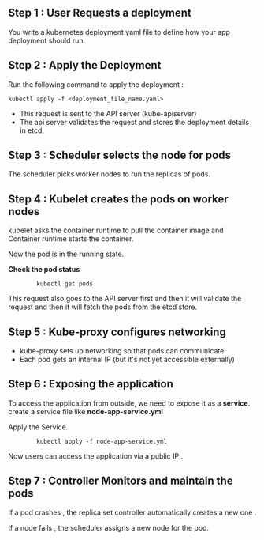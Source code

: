 

## Step 1 : User Requests a deployment 

You write a kubernetes deployment yaml file to define how your app deployment should run.


## Step 2 : Apply the Deployment 

Run the following command to apply the deployment : 

	kubectl apply -f <deployment_file_name.yaml>

- This request is sent to the API server (kube-apiserver)
- The api server validates the request and stores the deployment details in etcd. 



## Step 3 : Scheduler selects the node for pods

The scheduler picks worker nodes to run the replicas of pods. 

## Step 4 : Kubelet creates the pods on worker nodes

kubelet asks the container runtime to pull the container image and Container runtime starts the container. 

Now the pod is in the running state. 

**Check the pod status**

			kubectl get pods 

This request also goes to the API server first and then it will validate the request and then it will fetch the pods from the etcd store. 




## Step 5 :  Kube-proxy configures networking


- kube-proxy sets up networking so that pods can communicate. 
- Each pod gets an internal IP (but it's not yet accessible externally)



## Step 6 : Exposing the application 

To access the application from outside, we need to expose it as a **service**. 
create a service file like **node-app-service.yml**


Apply the Service. 

			kubectl apply -f node-app-service.yml

Now users can access the application via a public IP . 


## Step 7 : Controller Monitors and maintain the pods 

If a pod crashes , the replica set controller automatically creates a new one . 

If a node fails , the scheduler assigns a new node for the pod. 